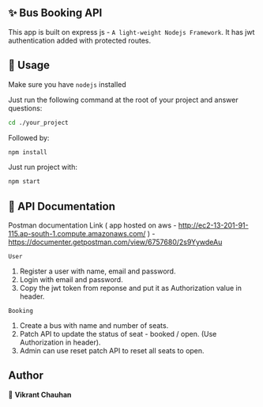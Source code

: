 ## ✨ Bus Booking API

This app is built on express js - `A light-weight Nodejs Framework`. It has jwt authentication added with protected routes.

## 🚀 Usage

Make sure you have `nodejs` installed

Just run the following command at the root of your project and answer questions:

```sh
cd ./your_project
```

Followed by:

```sh
npm install
```

Just run project with:

```sh
npm start
```

## 🚀 API Documentation

Postman documentation Link ( app hosted on aws - http://ec2-13-201-91-115.ap-south-1.compute.amazonaws.com/ ) - https://documenter.getpostman.com/view/6757680/2s9YywdeAu

`User`

1. Register a user with name, email and password.
2. Login with email and password.
3. Copy the jwt token from reponse and put it as Authorization value in header.

`Booking`

1. Create a bus with name and number of seats.
2. Patch API to update the status of seat - booked / open. (Use Authorization in header).
3. Admin can use reset patch API to reset all seats to open.

## Author

👤 **Vikrant Chauhan**
